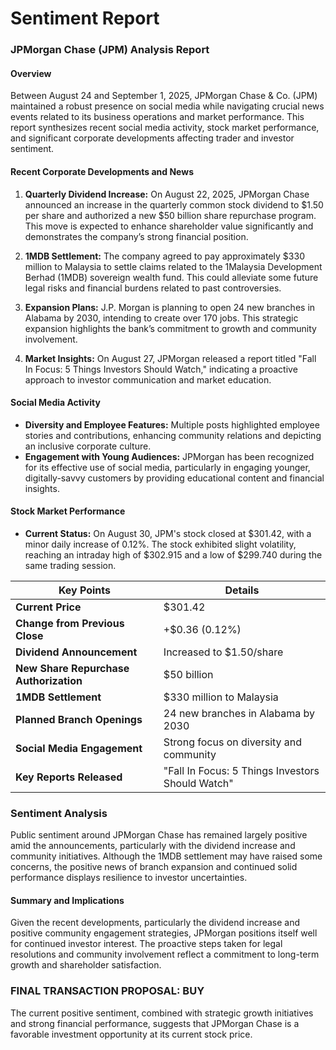 # Sentiment Report

### JPMorgan Chase (JPM) Analysis Report

#### Overview
Between August 24 and September 1, 2025, JPMorgan Chase & Co. (JPM) maintained a robust presence on social media while navigating crucial news events related to its business operations and market performance. This report synthesizes recent social media activity, stock market performance, and significant corporate developments affecting trader and investor sentiment.

#### Recent Corporate Developments and News
1. **Quarterly Dividend Increase:** On August 22, 2025, JPMorgan Chase announced an increase in the quarterly common stock dividend to $1.50 per share and authorized a new $50 billion share repurchase program. This move is expected to enhance shareholder value significantly and demonstrates the company’s strong financial position.

2. **1MDB Settlement:** The company agreed to pay approximately $330 million to Malaysia to settle claims related to the 1Malaysia Development Berhad (1MDB) sovereign wealth fund. This could alleviate some future legal risks and financial burdens related to past controversies.

3. **Expansion Plans:** J.P. Morgan is planning to open 24 new branches in Alabama by 2030, intending to create over 170 jobs. This strategic expansion highlights the bank’s commitment to growth and community involvement.

4. **Market Insights:** On August 27, JPMorgan released a report titled "Fall In Focus: 5 Things Investors Should Watch," indicating a proactive approach to investor communication and market education.

#### Social Media Activity
- **Diversity and Employee Features:** Multiple posts highlighted employee stories and contributions, enhancing community relations and depicting an inclusive corporate culture.
- **Engagement with Young Audiences:** JPMorgan has been recognized for its effective use of social media, particularly in engaging younger, digitally-savvy customers by providing educational content and financial insights.

#### Stock Market Performance
- **Current Status:** On August 30, JPM's stock closed at $301.42, with a minor daily increase of 0.12%. The stock exhibited slight volatility, reaching an intraday high of $302.915 and a low of $299.740 during the same trading session.

| Key Points                                   | Details                                           |
|----------------------------------------------|---------------------------------------------------|
| **Current Price**                           | $301.42                                         |
| **Change from Previous Close**              | +$0.36 (0.12%)                                  |
| **Dividend Announcement**                   | Increased to $1.50/share                        |
| **New Share Repurchase Authorization**      | $50 billion                                     |
| **1MDB Settlement**                         | $330 million to Malaysia                        |
| **Planned Branch Openings**                 | 24 new branches in Alabama by 2030             |
| **Social Media Engagement**                  | Strong focus on diversity and community          |
| **Key Reports Released**                    | "Fall In Focus: 5 Things Investors Should Watch" |

### Sentiment Analysis
Public sentiment around JPMorgan Chase has remained largely positive amid the announcements, particularly with the dividend increase and community initiatives. Although the 1MDB settlement may have raised some concerns, the positive news of branch expansion and continued solid performance displays resilience to investor uncertainties.

#### Summary and Implications
Given the recent developments, particularly the dividend increase and positive community engagement strategies, JPMorgan positions itself well for continued investor interest. The proactive steps taken for legal resolutions and community involvement reflect a commitment to long-term growth and shareholder satisfaction.

### FINAL TRANSACTION PROPOSAL: **BUY**
The current positive sentiment, combined with strategic growth initiatives and strong financial performance, suggests that JPMorgan Chase is a favorable investment opportunity at its current stock price.
